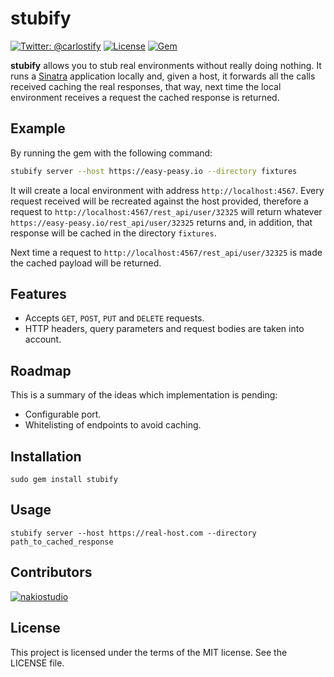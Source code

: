 # stubify

[![Twitter: @carlostify](https://img.shields.io/badge/contact-@carlostify-blue.svg?style=flat)](https://twitter.com/carlostify)
[![License](https://img.shields.io/badge/license-MIT-green.svg?style=flat)](https://github.com/nakiostudio/xcov/blob/master/LICENSE)
[![Gem](https://img.shields.io/gem/v/stubify.svg?style=flat)](http://rubygems.org/gems/stubify)

**stubify** allows you to stub real environments without really doing nothing. It runs a [Sinatra](https://github.com/sinatra/sinatra)
application locally and, given a host, it forwards all the calls received caching the real responses, that way, next time the local
environment receives a request the cached response is returned.

## Example

By running the gem with the following command:
```bash
stubify server --host https://easy-peasy.io --directory fixtures
```

It will create a local environment with address `http://localhost:4567`. Every request received will be recreated against the host
provided, therefore a request to `http://localhost:4567/rest_api/user/32325` will return whatever `https://easy-peasy.io/rest_api/user/32325`
returns and, in addition, that response will be cached in the directory `fixtures`.

Next time a request to `http://localhost:4567/rest_api/user/32325` is made the cached payload will be returned.

## Features

* Accepts `GET`, `POST`, `PUT` and `DELETE` requests.
* HTTP headers, query parameters and request bodies are taken into account.

## Roadmap

This is a summary of the ideas which implementation is pending:

* Configurable port.
* Whitelisting of endpoints to avoid caching.

## Installation

```
sudo gem install stubify
```

## Usage

```
stubify server --host https://real-host.com --directory path_to_cached_response
```

## Contributors

[![nakiostudio](https://avatars2.githubusercontent.com/u/1814571?v=3&s=50)](https://github.com/nakiostudio)

## License

This project is licensed under the terms of the MIT license. See the LICENSE file.
